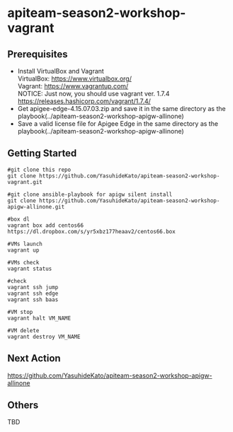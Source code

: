 # apiteam-season2-workshop-vagrant

## Prerequisites  

* Install VirtualBox and Vagrant  
VirtualBox: <https://www.virtualbox.org/>  
Vagrant: <https://www.vagrantup.com/>  
NOTICE: Just now, you should use vagrant ver. 1.7.4  
https://releases.hashicorp.com/vagrant/1.7.4/
* Get apigee-edge-4.15.07.03.zip and save it in the same directory as the playbook(../apiteam-season2-workshop-apigw-allinone)
* Save a valid license file for Apigee Edge in the same directory as the playbook(../apiteam-season2-workshop-apigw-allinone)


## Getting Started
```
#git clone this repo
git clone https://github.com/YasuhideKato/apiteam-season2-workshop-vagrant.git

#git clone ansible-playbook for apigw silent install
git clone https://github.com/YasuhideKato/apiteam-season2-workshop-apigw-allinone.git

#box dl
vagrant box add centos66 https://dl.dropbox.com/s/yr5xbz177heaav2/centos66.box

#VMs launch
vagrant up

#VMs check
vagrant status

#check
vagrant ssh jump
vagrant ssh edge
vagrant ssh baas

#VM stop
vagrant halt VM_NAME

#VM delete
vagrant destroy VM_NAME
```
## Next Action
https://github.com/YasuhideKato/apiteam-season2-workshop-apigw-allinone

## Others
TBD
